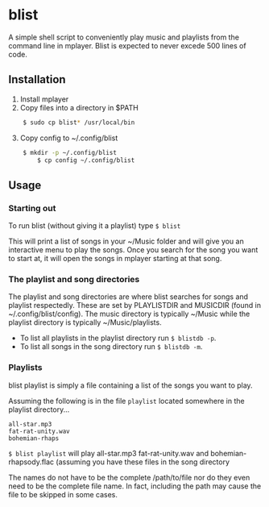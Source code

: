 # blist

A simple shell script to conveniently play music and playlists from the
command line in mplayer. Blist is expected to never excede 500 lines of code.

## Installation

1. Install mplayer
2. Copy files into a directory in $PATH

```sh
    $ sudo cp blist* /usr/local/bin
```

3. Copy config to ~/.config/blist

```sh
    $ mkdir -p ~/.config/blist
		$ cp config ~/.config/blist
```

## Usage

### Starting out

To run blist (without giving it a playlist) type `$ blist`

This will print a list of songs in your ~/Music folder and will give you an
interactive menu to play the songs. Once you search for the song you want to
start at, it will open the songs in mplayer starting at that song. 

### The playlist and song directories

The playlist and song directories are where blist searches for songs and
playlist respectedly. These are set by PLAYLISTDIR and MUSICDIR (found in
~/.config/blist/config). The music directory is typically ~/Music while the
playlist directory is typically ~/Music/playlists.  

 - To list all playlists in the playlist directory run `$ blistdb -p`.
 - To list all songs in the song directory run `$ blistdb -m`.

### Playlists

blist playlist is simply a file containing a list of the songs you want to play.

Assuming the following is in the file `playlist` located somewhere in the
playlist directory...

```
all-star.mp3
fat-rat-unity.wav
bohemian-rhaps
```

`$ blist playlist` will play all-star.mp3 fat-rat-unity.wav and
bohemian-rhapsody.flac (assuming you have these files in the song directory

The names do not have to be the complete /path/to/file nor do they even need to
be the complete file name. In fact, including the path may cause the file to be
skipped in some cases.
